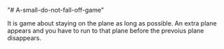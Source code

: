 "# A-small-do-not-fall-off-game" 

It is game about staying on the plane as long as possible. An extra plane appears and you have to run to that plane before the prevoius plane disappears.
